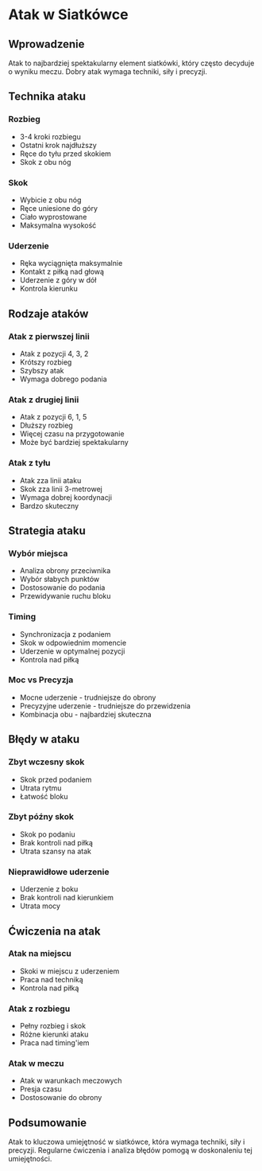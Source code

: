 # Atak w Siatkówce

## Wprowadzenie

Atak to najbardziej spektakularny element siatkówki, który często decyduje o wyniku meczu. Dobry atak wymaga techniki, siły i precyzji.

## Technika ataku

### Rozbieg
- 3-4 kroki rozbiegu
- Ostatni krok najdłuższy
- Ręce do tyłu przed skokiem
- Skok z obu nóg

### Skok
- Wybicie z obu nóg
- Ręce uniesione do góry
- Ciało wyprostowane
- Maksymalna wysokość

### Uderzenie
- Ręka wyciągnięta maksymalnie
- Kontakt z piłką nad głową
- Uderzenie z góry w dół
- Kontrola kierunku

## Rodzaje ataków

### Atak z pierwszej linii
- Atak z pozycji 4, 3, 2
- Krótszy rozbieg
- Szybszy atak
- Wymaga dobrego podania

### Atak z drugiej linii
- Atak z pozycji 6, 1, 5
- Dłuższy rozbieg
- Więcej czasu na przygotowanie
- Może być bardziej spektakularny

### Atak z tyłu
- Atak zza linii ataku
- Skok zza linii 3-metrowej
- Wymaga dobrej koordynacji
- Bardzo skuteczny

## Strategia ataku

### Wybór miejsca
- Analiza obrony przeciwnika
- Wybór słabych punktów
- Dostosowanie do podania
- Przewidywanie ruchu bloku

### Timing
- Synchronizacja z podaniem
- Skok w odpowiednim momencie
- Uderzenie w optymalnej pozycji
- Kontrola nad piłką

### Moc vs Precyzja
- Mocne uderzenie - trudniejsze do obrony
- Precyzyjne uderzenie - trudniejsze do przewidzenia
- Kombinacja obu - najbardziej skuteczna

## Błędy w ataku

### Zbyt wczesny skok
- Skok przed podaniem
- Utrata rytmu
- Łatwość bloku

### Zbyt późny skok
- Skok po podaniu
- Brak kontroli nad piłką
- Utrata szansy na atak

### Nieprawidłowe uderzenie
- Uderzenie z boku
- Brak kontroli nad kierunkiem
- Utrata mocy

## Ćwiczenia na atak

### Atak na miejscu
- Skoki w miejscu z uderzeniem
- Praca nad techniką
- Kontrola nad piłką

### Atak z rozbiegu
- Pełny rozbieg i skok
- Różne kierunki ataku
- Praca nad timing'iem

### Atak w meczu
- Atak w warunkach meczowych
- Presja czasu
- Dostosowanie do obrony

## Podsumowanie

Atak to kluczowa umiejętność w siatkówce, która wymaga techniki, siły i precyzji. Regularne ćwiczenia i analiza błędów pomogą w doskonaleniu tej umiejętności.